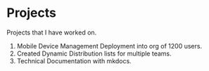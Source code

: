 # Projects

Projects that I have worked on.

1. Mobile Device Management Deployment into org of 1200 users.
2. Created Dynamic Distribution lists for multiple teams.
3. Technical Documentation with mkdocs.